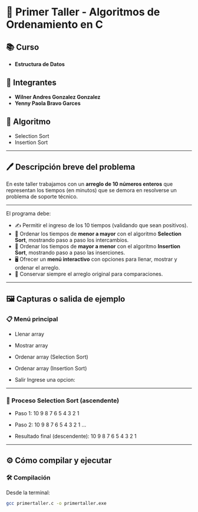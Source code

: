 # 📘 Primer Taller - Algoritmos de Ordenamiento en C

## 📚 Curso  
- **Estructura de Datos**

## 👤 Integrantes 
- **Wilner Andres Gonzalez Gonzalez**
- **Yenny Paola Bravo Garces**

## 📝 Algoritmo
- Selection Sort
- Insertion Sort

---

## 🖊️ Descripción breve del problema  
En este taller trabajamos con un **arreglo de 10 números enteros** que representan los tiempos (en minutos) que se demora en resolverse un problema de soporte técnico. 

---

El programa debe:  
- ✍️ Permitir el ingreso de los 10 tiempos (validando que sean positivos).  
- 🔽 Ordenar los tiempos de **menor a mayor** con el algoritmo **Selection Sort**, mostrando paso a paso los intercambios.  
- 🔼 Ordenar los tiempos de **mayor a menor** con el algoritmo **Insertion Sort**, mostrando paso a paso las inserciones.  
- 🖥️ Ofrecer un **menú interactivo** con opciones para llenar, mostrar y ordenar el arreglo.  
- 📌 Conservar siempre el arreglo original para comparaciones.  

---

## 🖼️ Capturas o salida de ejemplo  

### 📋 Menú principal
- Llenar array

- Mostrar array

- Ordenar array (Selection Sort)

- Ordenar array (Insertion Sort)

- Salir
Ingrese una opcion:

---

### 🔽 Proceso Selection Sort (ascendente)
- Paso 1:
10 9 8 7 6 5 4 3 2 1

- Paso 2:
10 9 8 7 6 5 4 3 2 1
...
- Resultado final (descendente):
10 9 8 7 6 5 4 3 2 1

---

## ⚙️ Cómo compilar y ejecutar  

### 🛠️ Compilación  
Desde la terminal:  
```bash
gcc primertaller.c -o primertaller.exe
